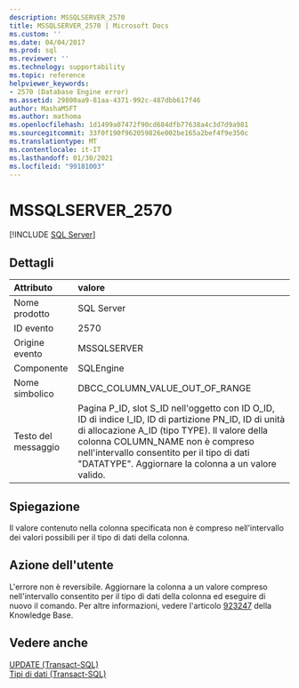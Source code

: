 ```yaml
---
description: MSSQLSERVER_2570
title: MSSQLSERVER_2570 | Microsoft Docs
ms.custom: ''
ms.date: 04/04/2017
ms.prod: sql
ms.reviewer: ''
ms.technology: supportability
ms.topic: reference
helpviewer_keywords:
- 2570 (Database Engine error)
ms.assetid: 29800aa9-81aa-4371-992c-487dbb617f46
author: MashaMSFT
ms.author: mathoma
ms.openlocfilehash: 1d1499a07472f90cd684dfb77638a4c3d7d9a981
ms.sourcegitcommit: 33f0f190f962059826e002be165a2bef4f9e350c
ms.translationtype: MT
ms.contentlocale: it-IT
ms.lasthandoff: 01/30/2021
ms.locfileid: "99181003"
---
```

# <a name="mssqlserver_2570"></a>MSSQLSERVER_2570
 [!INCLUDE [SQL Server](../../includes/applies-to-version/sqlserver.md)]
  
## <a name="details"></a>Dettagli  
  
| Attributo | valore |  
| :-------- | :---- |  
|Nome prodotto|SQL Server|  
|ID evento|2570|  
|Origine evento|MSSQLSERVER|  
|Componente|SQLEngine|  
|Nome simbolico|DBCC_COLUMN_VALUE_OUT_OF_RANGE|  
|Testo del messaggio|Pagina P_ID, slot S_ID nell'oggetto con ID O_ID, ID di indice I_ID, ID di partizione PN_ID, ID di unità di allocazione A_ID (tipo TYPE). Il valore della colonna COLUMN_NAME non è compreso nell'intervallo consentito per il tipo di dati "DATATYPE". Aggiornare la colonna a un valore valido.|  
  
## <a name="explanation"></a>Spiegazione  
Il valore contenuto nella colonna specificata non è compreso nell'intervallo dei valori possibili per il tipo di dati della colonna.  
  
## <a name="user-action"></a>Azione dell'utente  
L'errore non è reversibile. Aggiornare la colonna a un valore compreso nell'intervallo consentito per il tipo di dati della colonna ed eseguire di nuovo il comando.  Per altre informazioni, vedere l'articolo [923247](https://support.microsoft.com/kb/923247) della Knowledge Base.  
  
## <a name="see-also"></a>Vedere anche  
[UPDATE &#40;Transact-SQL&#41;](~/t-sql/queries/update-transact-sql.md)  
[Tipi di dati &#40;Transact-SQL&#41;](~/t-sql/data-types/data-types-transact-sql.md)  
  

